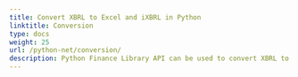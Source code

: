 ```yaml
---
title: Convert XBRL to Excel and iXBRL in Python
linktitle: Conversion
type: docs
weight: 25
url: /python-net/conversion/
description: Python Finance Library API can be used to convert XBRL to Excel XLSX and iXBRL formats.
---
```



